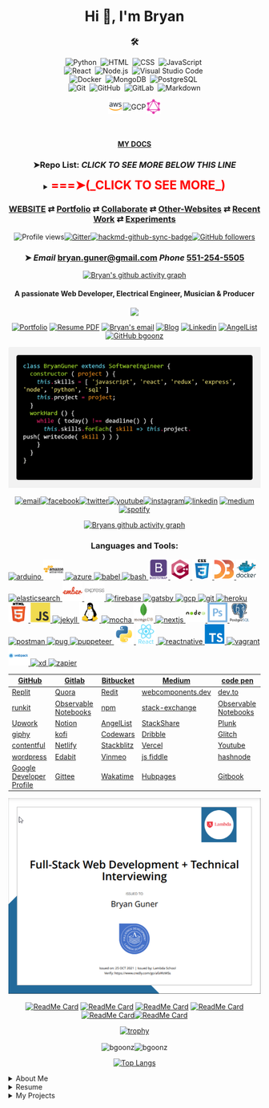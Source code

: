 <div align="center">

<h1>Hi 👋, I'm Bryan</h1>



### 🛠 

![Python](https://img.shields.io/badge/-Python-05122A?style=flat&logo=python)&nbsp;
![HTML](https://img.shields.io/badge/-HTML-05122A?style=flat&logo=HTML5)&nbsp;
![CSS](https://img.shields.io/badge/-CSS-05122A?style=flat&logo=CSS3&logoColor=1572B6)&nbsp;
![JavaScript](https://img.shields.io/badge/-JavaScript-05122A?style=flat&logo=javascript)&nbsp;\
![React](https://img.shields.io/badge/-React-05122A?style=flat&logo=react)&nbsp;
![Node.js](https://img.shields.io/badge/-Node.js-05122A?style=flat&logo=node.js)&nbsp;
![Visual Studio Code](https://img.shields.io/badge/-Visual%20Studio%20Code-05122A?style=flat&logo=visual-studio-code&logoColor=007ACC)&nbsp;\
![Docker](https://img.shields.io/badge/-Docker-05122A?style=flat&logo=Docker)&nbsp;
![MongoDB](https://img.shields.io/badge/-MongoDB-05122A?style=flat&logo=mongodb)&nbsp;
![PostgreSQL](https://img.shields.io/badge/-PostgreSQL-05122A?style=flat&logo=postgresql)&nbsp;\
![Git](https://img.shields.io/badge/-Git-05122A?style=flat&logo=git)&nbsp;
![GitHub](https://img.shields.io/badge/-GitHub-05122A?style=flat&logo=github)&nbsp;
![GitLab](https://img.shields.io/badge/-GitLab-05122A?style=flat&logo=gitlab)&nbsp;
![Markdown](https://img.shields.io/badge/-Markdown-05122A?style=flat&logo=markdown)

<center>

<img align="center" alt="AWS" width="30px" src="https://raw.githubusercontent.com/github/explore/fbceb94436312b6dacde68d122a5b9c7d11f9524/topics/aws/aws.png" /><img align="center" alt="GCP" width="30px" src="https://cdn.jsdelivr.net/npm/simple-icons@v3/icons/googlecloud.svg" /><img align="center" alt="GraphQL" width="30px" src="https://raw.githubusercontent.com/github/explore/5c058a388828bb5fde0bcafd4bc867b5bb3f26f3/topics/graphql/graphql.png" />

</center>

<!-- <img align="center"  src="https://github.com/bgoonz/bgoonz/blob/master/circle-small-sharp.png?raw=true?raw=true" ></img>-->



<br>

#### [MY DOCS](https://bryan-guner.gitbook.io/my-docs/)

<!-- if you want it to default to open then use <details open>  instead-->

### ➤Repo List: _**CLICK TO SEE MORE BELOW THIS LINE**_

<details>
<summary><span style="color:red;font-size:x-large; font-weight:bold;"> ===➤(_CLICK TO SEE MORE_)</span></summary>

| [![ReadMe Card](https://github-readme-stats.vercel.app/api/pin/?username=bgoonz&repo=a-whole-bunch-o-gatsby-templates)](https://github.com/bgoonz/a-whole-bunch-o-gatsby-templates) | [![ReadMe Card](https://github-readme-stats.vercel.app/api/pin/?username=bgoonz&repo=Comments)](https://github.com/bgoonz/Comments)                                                                                       | [![ReadMe Card](https://github-readme-stats.vercel.app/api/pin/?username=bgoonz&repo=EXPRESS-NOTES)](https://github.com/bgoonz/EXPRESS-NOTES)                                                          | [![ReadMe Card](https://github-readme-stats.vercel.app/api/pin/?username=bgoonz&repo=INTERVIEW-PREP-COMPLETE)](https://github.com/bgoonz/INTERVIEW-PREP-COMPLETE)                       |
|-------------------------------------------------------------------------------------------------------------------------------------------------------------------------------------|---------------------------------------------------------------------------------------------------------------------------------------------------------------------------------------------------------------------------|--------------------------------------------------------------------------------------------------------------------------------------------------------------------------------------------------------|-----------------------------------------------------------------------------------------------------------------------------------------------------------------------------------------|
| [![ReadMe Card](https://github-readme-stats.vercel.app/api/pin/?username=bgoonz&repo=alternate-blog-theme)](https://github.com/bgoonz/alternate-blog-theme)                         | [![ReadMe Card](https://github-readme-stats.vercel.app/api/pin/?username=bgoonz&repo=commercejs-nextjs-demo-store)](https://github.com/bgoonz/commercejs-nextjs-demo-store)                                               | [![ReadMe Card](https://github-readme-stats.vercel.app/api/pin/?username=bgoonz&repo=fast-fourier-transform-)](https://github.com/bgoonz/fast-fourier-transform-)                                      | [![ReadMe Card](https://github-readme-stats.vercel.app/api/pin/?username=bgoonz&repo=JAMSTACK-TEMPLATES)](https://github.com/bgoonz/JAMSTACK-TEMPLATES)                                 |
| [![ReadMe Card](https://github-readme-stats.vercel.app/api/pin/?username=bgoonz&repo=anki-cards)](https://github.com/bgoonz/anki-cards)                                             | [![ReadMe Card](https://github-readme-stats.vercel.app/api/pin/?username=bgoonz&repo=Common-npm-Readme-Compilation)](https://github.com/bgoonz/Common-npm-Readme-Compilation)                                             | [![ReadMe Card](https://github-readme-stats.vercel.app/api/pin/?username=bgoonz&repo=form-builder-vanilla-js)](https://github.com/bgoonz/form-builder-vanilla-js)                                      | [![ReadMe Card](https://github-readme-stats.vercel.app/api/pin/?username=bgoonz&repo=Javascript-Best-Practices_--Tools)](https://github.com/bgoonz/Javascript-Best-Practices_--Tools)   |
| [![ReadMe Card](https://github-readme-stats.vercel.app/api/pin/?username=bgoonz&repo=ask-me-anything)](https://github.com/bgoonz/ask-me-anything)                                   | [![ReadMe Card](https://github-readme-stats.vercel.app/api/pin/?username=bgoonz&repo=Connect-Four-Final-Version)](https://github.com/bgoonz/Connect-Four-Final-Version)                                                   | [![ReadMe Card](https://github-readme-stats.vercel.app/api/pin/?username=bgoonz&repo=Front-End-Frameworks-Practice)](https://github.com/bgoonz/Front-End-Frameworks-Practice)                          | [![ReadMe Card](https://github-readme-stats.vercel.app/api/pin/?username=bgoonz&repo=jsanimate)](https://github.com/bgoonz/jsanimate)                                                   |
| [![ReadMe Card](https://github-readme-stats.vercel.app/api/pin/?username=bgoonz&repo=atlassian-templates)](https://github.com/bgoonz/atlassian-templates)                           | [![ReadMe Card](https://github-readme-stats.vercel.app/api/pin/?username=bgoonz&repo=convert-folder-contents-2-website)](https://github.com/bgoonz/convert-folder-contents-2-website)                                     | [![ReadMe Card](https://github-readme-stats.vercel.app/api/pin/?username=bgoonz&repo=full-stack-react-redux)](https://github.com/bgoonz/full-stack-react-redux)                                        | [![ReadMe Card](https://github-readme-stats.vercel.app/api/pin/?username=bgoonz&repo=Jupyter-Notebooks)](https://github.com/bgoonz/Jupyter-Notebooks)                                   |
| [![ReadMe Card](https://github-readme-stats.vercel.app/api/pin/?username=bgoonz&repo=Authentication-Notes)](https://github.com/bgoonz/Authentication-Notes)                         | [![ReadMe Card](https://github-readme-stats.vercel.app/api/pin/?username=bgoonz&repo=Copy-2-Clipboard-jQuery)](https://github.com/bgoonz/Copy-2-Clipboard-jQuery)                                                         | [![ReadMe Card](https://github-readme-stats.vercel.app/api/pin/?username=bgoonz&repo=Full-Text-Search)](https://github.com/bgoonz/Full-Text-Search)                                                    | [![ReadMe Card](https://github-readme-stats.vercel.app/api/pin/?username=bgoonz&repo=Lambda)](https://github.com/bgoonz/Lambda)                                                         |
| [![ReadMe Card](https://github-readme-stats.vercel.app/api/pin/?username=bgoonz&repo=bash-commands-walkthrough)](https://github.com/bgoonz/bash-commands-walkthrough)               | [![ReadMe Card](https://github-readme-stats.vercel.app/api/pin/?username=bgoonz&repo=Data-Structures-Algos-Codebase)](https://github.com/bgoonz/Data-Structures-Algos-Codebase)                                           | [![ReadMe Card](https://github-readme-stats.vercel.app/api/pin/?username=bgoonz&repo=Games)](https://github.com/bgoonz/Games)                                                                          | [![ReadMe Card](https://github-readme-stats.vercel.app/api/pin/?username=bgoonz&repo=Lambda-Resource-Static-Assets)](https://github.com/bgoonz/Lambda-Resource-Static-Assets)           |
| [![ReadMe Card](https://github-readme-stats.vercel.app/api/pin/?username=bgoonz&repo=bash-config-backup)](https://github.com/bgoonz/bash-config-backup)                             | [![ReadMe Card](https://github-readme-stats.vercel.app/api/pin/?username=bgoonz&repo=DATA_STRUC_PYTHON_NOTES)](https://github.com/bgoonz/DATA_STRUC_PYTHON_NOTES)                                                         | [![ReadMe Card](https://github-readme-stats.vercel.app/api/pin/?username=bgoonz&repo=gatsby-netlify-cms-norwex)](https://github.com/bgoonz/gatsby-netlify-cms-norwex)                                  | [![ReadMe Card](https://github-readme-stats.vercel.app/api/pin/?username=bgoonz&repo=learning-nextjs)](https://github.com/bgoonz/learning-nextjs)                                       |
| [![ReadMe Card](https://github-readme-stats.vercel.app/api/pin/?username=bgoonz&repo=bash-shell-utility-functions)](https://github.com/bgoonz/bash-shell-utility-functions)         | [![ReadMe Card](https://github-readme-stats.vercel.app/api/pin/?username=bgoonz&repo=design-home-page-with-routes-bq5v7k)](https://github.com/bgoonz/design-home-page-with-routes-bq5v7k)                                 | [![ReadMe Card](https://github-readme-stats.vercel.app/api/pin/?username=bgoonz&repo=gatsby-react-portfolio)](https://github.com/bgoonz/gatsby-react-portfolio)                                        | [![ReadMe Card](https://github-readme-stats.vercel.app/api/pin/?username=bgoonz&repo=Learning-Redux)](https://github.com/bgoonz/Learning-Redux)                                         |
| [![ReadMe Card](https://github-readme-stats.vercel.app/api/pin/?username=bgoonz&repo=bass-station)](https://github.com/bgoonz/bass-station)                                         | [![ReadMe Card](https://github-readme-stats.vercel.app/api/pin/?username=bgoonz&repo=docs-collection)](https://github.com/bgoonz/docs-collection)                                                                         | [![ReadMe Card](https://github-readme-stats.vercel.app/api/pin/?username=bgoonz&repo=GIT-CDN-FILES)](https://github.com/bgoonz/GIT-CDN-FILES)                                                          | [![ReadMe Card](https://github-readme-stats.vercel.app/api/pin/?username=bgoonz&repo=Links-Shortcut-Site)](https://github.com/bgoonz/Links-Shortcut-Site)                               |
| [![ReadMe Card](https://github-readme-stats.vercel.app/api/pin/?username=bgoonz&repo=bgoonz)](https://github.com/bgoonz/bgoonz)                                                     | [![ReadMe Card](https://github-readme-stats.vercel.app/api/pin/?username=bgoonz&repo=Documentation-site-react)](https://github.com/bgoonz/Documentation-site-react)                                                       | [![ReadMe Card](https://github-readme-stats.vercel.app/api/pin/?username=bgoonz&repo=GIT-HTML-PREVIEW-TOOL)](https://github.com/bgoonz/GIT-HTML-PREVIEW-TOOL)                                          | [![ReadMe Card](https://github-readme-stats.vercel.app/api/pin/?username=bgoonz&repo=live-examples)](https://github.com/bgoonz/live-examples)                                           |
| [![ReadMe Card](https://github-readme-stats.vercel.app/api/pin/?username=bgoonz&repo=BGOONZBLOG2.0STABLE)](https://github.com/bgoonz/BGOONZBLOG2.0STABLE)                           | [![ReadMe Card](https://github-readme-stats.vercel.app/api/pin/?username=bgoonz&repo=DS-ALGO-OFFICIAL)](https://github.com/bgoonz/DS-ALGO-OFFICIAL)                                                                       | [![ReadMe Card](https://github-readme-stats.vercel.app/api/pin/?username=bgoonz&repo=gitbook)](https://github.com/bgoonz/gitbook)                                                                      | [![ReadMe Card](https://github-readme-stats.vercel.app/api/pin/?username=bgoonz&repo=live-form)](https://github.com/bgoonz/live-form)                                                   |
| [![ReadMe Card](https://github-readme-stats.vercel.app/api/pin/?username=bgoonz&repo=BGOONZ_BLOG_2.0)](https://github.com/bgoonz/BGOONZ_BLOG_2.0)                                   | [![ReadMe Card](https://github-readme-stats.vercel.app/api/pin/?username=bgoonz&repo=DS-AND-ALGO-Notes-P2)](https://github.com/bgoonz/DS-AND-ALGO-Notes-P2)                                                               | [![ReadMe Card](https://github-readme-stats.vercel.app/api/pin/?username=bgoonz&repo=github-readme-stats)](https://github.com/bgoonz/github-readme-stats)                                              | [![ReadMe Card](https://github-readme-stats.vercel.app/api/pin/?username=bgoonz&repo=loadash-es6-refactor)](https://github.com/bgoonz/loadash-es6-refactor)                             |
| [![ReadMe Card](https://github-readme-stats.vercel.app/api/pin/?username=bgoonz&repo=Binary-Search)](https://github.com/bgoonz/Binary-Search)                                       | [![ReadMe Card](https://github-readme-stats.vercel.app/api/pin/?username=bgoonz&repo=ecommerce-interactive)](https://github.com/bgoonz/ecommerce-interactive)                                                             | [![ReadMe Card](https://github-readme-stats.vercel.app/api/pin/?username=bgoonz&repo=github-reference-repo)](https://github.com/bgoonz/github-reference-repo)                                          | [![ReadMe Card](https://github-readme-stats.vercel.app/api/pin/?username=bgoonz&repo=markdown-css)](https://github.com/bgoonz/markdown-css)                                             |
| [![ReadMe Card](https://github-readme-stats.vercel.app/api/pin/?username=bgoonz&repo=blog-2.o-versions)](https://github.com/bgoonz/blog-2.o-versions)                               | [![ReadMe Card](https://github-readme-stats.vercel.app/api/pin/?username=bgoonz&repo=embedable-repl-and-integrated-code-space-playground)](https://github.com/bgoonz/embedable-repl-and-integrated-code-space-playground) | [![ReadMe Card](https://github-readme-stats.vercel.app/api/pin/?username=bgoonz&repo=GoalsTracker)](https://github.com/bgoonz/GoalsTracker)                                                            | [![ReadMe Card](https://github-readme-stats.vercel.app/api/pin/?username=bgoonz&repo=Markdown-Templates)](https://github.com/bgoonz/Markdown-Templates)                                 |
| [![ReadMe Card](https://github-readme-stats.vercel.app/api/pin/?username=bgoonz&repo=blog-templates)](https://github.com/bgoonz/blog-templates)                                     | [![ReadMe Card](https://github-readme-stats.vercel.app/api/pin/?username=bgoonz&repo=excel2html-table)](https://github.com/bgoonz/excel2html-table)                                                                       | [![ReadMe Card](https://github-readme-stats.vercel.app/api/pin/?username=bgoonz&repo=graphql-experimentation)](https://github.com/bgoonz/graphql-experimentation)                                      | [![ReadMe Card](https://github-readme-stats.vercel.app/api/pin/?username=bgoonz&repo=meditation-app)](https://github.com/bgoonz/meditation-app)                                         |
| [![ReadMe Card](https://github-readme-stats.vercel.app/api/pin/?username=bgoonz&repo=blog-w-comments)](https://github.com/bgoonz/blog-w-comments)                                   | [![ReadMe Card](https://github-readme-stats.vercel.app/api/pin/?username=bgoonz&repo=Exploring-Promises)](https://github.com/bgoonz/Exploring-Promises)                                                                   | [![ReadMe Card](https://github-readme-stats.vercel.app/api/pin/?username=bgoonz&repo=https___mihirbeg.com_)](https://github.com/bgoonz/https___mihirbeg.com_)                                          | [![ReadMe Card](https://github-readme-stats.vercel.app/api/pin/?username=bgoonz&repo=MihirBegMusicLab)](https://github.com/bgoonz/MihirBegMusicLab)                                     |
| [![ReadMe Card](https://github-readme-stats.vercel.app/api/pin/?username=bgoonz&repo=Blog2.0-August-Super-Stable)](https://github.com/bgoonz/Blog2.0-August-Super-Stable)           | [![ReadMe Card](https://github-readme-stats.vercel.app/api/pin/?username=bgoonz&repo=express-API-template)](https://github.com/bgoonz/express-API-template)                                                               | [![ReadMe Card](https://github-readme-stats.vercel.app/api/pin/?username=bgoonz&repo=iframe-showcase)](https://github.com/bgoonz/iframe-showcase)                                                      | [![ReadMe Card](https://github-readme-stats.vercel.app/api/pin/?username=bgoonz&repo=MihirBegMusicV3)](https://github.com/bgoonz/MihirBegMusicV3)                                       |
| [![ReadMe Card](https://github-readme-stats.vercel.app/api/pin/?username=bgoonz&repo=bootstrap-sidebar-template)](https://github.com/bgoonz/bootstrap-sidebar-template)             | [![ReadMe Card](https://github-readme-stats.vercel.app/api/pin/?username=bgoonz&repo=Express-basic-server-template)](https://github.com/bgoonz/Express-basic-server-template)                                             | [![ReadMe Card](https://github-readme-stats.vercel.app/api/pin/?username=bgoonz&repo=Image-Archive-Traning-Data)](https://github.com/bgoonz/Image-Archive-Traning-Data)                                | [![ReadMe Card](https://github-readme-stats.vercel.app/api/pin/?username=bgoonz&repo=Mihir_Beg_Final)](https://github.com/bgoonz/Mihir_Beg_Final)                                       |
| [![ReadMe Card](https://github-readme-stats.vercel.app/api/pin/?username=bgoonz&repo=callbacks)](https://github.com/bgoonz/callbacks)                                               | [![ReadMe Card](https://github-readme-stats.vercel.app/api/pin/?username=bgoonz&repo=express-knex-postgres-boilerplate)](https://github.com/bgoonz/express-knex-postgres-boilerplate)                                     | [![ReadMe Card](https://github-readme-stats.vercel.app/api/pin/?username=bgoonz&repo=Independent-Blog-Entries)](https://github.com/bgoonz/Independent-Blog-Entries)                                    | [![ReadMe Card](https://github-readme-stats.vercel.app/api/pin/?username=bgoonz&repo=Project-Showcase)](https://github.com/bgoonz/Project-Showcase)                                     |
| [![ReadMe Card](https://github-readme-stats.vercel.app/api/pin/?username=bgoonz&repo=Shell-Script-Practice)](https://hub.com/bgoonz/Shell-Script-Practice)                          | [![ReadMe Card](https://github-readme-stats.vercel.app/api/pin/?username=bgoonz&repo=promises-with-async-and-await)](https://github.com/bgoonz/promises-with-async-and-await)                                             | [![ReadMe Card](https://github-readme-stats.vercel.app/api/pin/?username=bgoonz&repo=react-redux-notes-v5)](https://hub.com/bgoonz/react-redux-notes-v5)                                               | [![ReadMe Card](https://github-readme-stats.vercel.app/api/pin/?username=bgoonz&repo=mini-project-showcase)](https://github.com/bgoonz/mini-project-showcase)                           |
| [![ReadMe Card](https://github-readme-stats.vercel.app/api/pin/?username=bgoonz&repo=site-analysis)](https://hub.com/bgoonz/site-analysis)                                          | [![ReadMe Card](https://github-readme-stats.vercel.app/api/pin/?username=bgoonz&repo=psql-practice)](https://github.com/bgoonz/psql-practice)                                                                             | [![ReadMe Card](https://github-readme-stats.vercel.app/api/pin/?username=bgoonz&repo=react-redux-registration-login-example)](https://hub.com/bgoonz/react-redux-registration-login-example)           | [![ReadMe Card](https://github-readme-stats.vercel.app/api/pin/?username=bgoonz&repo=Music-Theory-n-Web-Synth-Keyboard)](https://github.com/bgoonz/Music-Theory-n-Web-Synth-Keyboard)   |
| [![ReadMe Card](https://github-readme-stats.vercel.app/api/pin/?username=bgoonz&repo=sorting-algorithms)](https://hub.com/bgoonz/sorting-algorithms)                                | [![ReadMe Card](https://github-readme-stats.vercel.app/api/pin/?username=bgoonz&repo=python-playground-embed)](https://github.com/bgoonz/python-playground-embed)                                                         | [![ReadMe Card](https://github-readme-stats.vercel.app/api/pin/?username=bgoonz&repo=React_Notes_V3)](https://hub.com/bgoonz/React_Notes_V3)                                                           | [![ReadMe Card](https://github-readme-stats.vercel.app/api/pin/?username=bgoonz&repo=my-gists)](https://github.com/bgoonz/my-gists)                                                     |
| [![ReadMe Card](https://github-readme-stats.vercel.app/api/pin/?username=bgoonz&repo=sorting-algos)](https://hub.com/bgoonz/sorting-algos)                                          | [![ReadMe Card](https://github-readme-stats.vercel.app/api/pin/?username=bgoonz&repo=python-practice-notes)](https://github.com/bgoonz/python-practice-notes)                                                             | [![ReadMe Card](https://github-readme-stats.vercel.app/api/pin/?username=bgoonz&repo=Recursion-Practice-Website)](https://hub.com/bgoonz/Recursion-Practice-Website)                                   | [![ReadMe Card](https://github-readme-stats.vercel.app/api/pin/?username=bgoonz&repo=My-Medium-Blog)](https://github.com/bgoonz/My-Medium-Blog)                                         |
| [![ReadMe Card](https://github-readme-stats.vercel.app/api/pin/?username=bgoonz&repo=sqlite3-nodejs-demo)](https://hub.com/bgoonz/sqlite3-nodejs-demo)                              | [![ReadMe Card](https://github-readme-stats.vercel.app/api/pin/?username=bgoonz&repo=python-scripts)](https://github.com/bgoonz/python-scripts)                                                                           | [![ReadMe Card](https://github-readme-stats.vercel.app/api/pin/?username=bgoonz&repo=Regex-and-Express-JS)](https://hub.com/bgoonz/Regex-and-Express-JS)                                               | [![ReadMe Card](https://github-readme-stats.vercel.app/api/pin/?username=bgoonz&repo=nextjs-netlify-blog-template)](https://github.com/bgoonz/nextjs-netlify-blog-template)             |
| [![ReadMe Card](https://github-readme-stats.vercel.app/api/pin/?username=bgoonz&repo=stalk-photos-web-assets)](https://hub.com/bgoonz/stalk-photos-web-assets)                      | [![ReadMe Card](https://github-readme-stats.vercel.app/api/pin/?username=bgoonz&repo=PYTHON_PRAC)](https://github.com/bgoonz/PYTHON_PRAC)                                                                                 | [![ReadMe Card](https://github-readme-stats.vercel.app/api/pin/?username=bgoonz&repo=repo-utils)](https://hub.com/bgoonz/repo-utils)                                                                   | [![ReadMe Card](https://github-readme-stats.vercel.app/api/pin/?username=bgoonz&repo=norwex-coff-ecom)](https://github.com/bgoonz/norwex-coff-ecom)                                     |
| [![ReadMe Card](https://github-readme-stats.vercel.app/api/pin/?username=bgoonz&repo=Standalone-Metranome)](https://hub.com/bgoonz/Standalone-Metranome)                            | [![ReadMe Card](https://github-readme-stats.vercel.app/api/pin/?username=bgoonz&repo=random-list-of-embedable-content)](https://github.com/bgoonz/random-list-of-embedable-content)                                       | [![ReadMe Card](https://github-readme-stats.vercel.app/api/pin/?username=bgoonz&repo=resume-cv-portfolio-samples)](https://hub.com/bgoonz/resume-cv-portfolio-samples)                                 | [![ReadMe Card](https://github-readme-stats.vercel.app/api/pin/?username=bgoonz&repo=old-c-and-cpp-repos-from-undergrad)](https://github.com/bgoonz/old-c-and-cpp-repos-from-undergrad) |
| [![ReadMe Card](https://github-readme-stats.vercel.app/api/pin/?username=bgoonz&repo=Star-wars-API-Promise-take2)](https://hub.com/bgoonz/Star-wars-API-Promise-take2)              | [![ReadMe Card](https://github-readme-stats.vercel.app/api/pin/?username=bgoonz&repo=random-static-html-page-deploy)](https://hub.com/bgoonz/random-static-html-page-deploy)                                              | [![ReadMe Card](https://github-readme-stats.vercel.app/api/pin/?username=bgoonz&repo=Revamped-Automatic-Guitar-Effect-Triggering)](https://hub.com/bgoonz/Revamped-Automatic-Guitar-Effect-Triggering) | [![ReadMe Card](https://github-readme-stats.vercel.app/api/pin/?username=bgoonz&repo=old-code-from-undergrad)](https://github.com/bgoonz/old-code-from-undergrad)                       |
| [![ReadMe Card](https://github-readme-stats.vercel.app/api/pin/?username=bgoonz&repo=Static-Study-Site)](https://hub.com/bgoonz/Static-Study-Site)                                  | [![ReadMe Card](https://github-readme-stats.vercel.app/api/pin/?username=bgoonz&repo=React-movie-app)](https://hub.com/bgoonz/React-movie-app)                                                                            | [![ReadMe Card](https://github-readme-stats.vercel.app/api/pin/?username=bgoonz&repo=supertemp)](https://hub.com/bgoonz/supertemp)                                                                     | [![ReadMe Card](https://github-readme-stats.vercel.app/api/pin/?username=bgoonz&repo=picture-man-bob-v2)](https://github.com/bgoonz/picture-man-bob-v2)                                 |
| [![ReadMe Card](https://github-readme-stats.vercel.app/api/pin/?username=bgoonz&repo=styling-templates)](https://hub.com/bgoonz/styling-templates)                                  | [![ReadMe Card](https://github-readme-stats.vercel.app/api/pin/?username=bgoonz&repo=react-redux-medium-clone)](https://hub.com/bgoonz/react-redux-medium-clone)                                                          | [![ReadMe Card](https://github-readme-stats.vercel.app/api/pin/?username=bgoonz&repo=Ternary-converter)](https://hub.com/bgoonz/Ternary-converter)                                                     | [![ReadMe Card](https://github-readme-stats.vercel.app/api/pin/?username=bgoonz&repo=scope-closure-context)](https://hub.com/bgoonz/scope-closure-context)                              |
| [![ReadMe Card](https://github-readme-stats.vercel.app/api/pin/?username=bgoonz&repo=TetrisJS)](https://hub.com/bgoonz/TetrisJS)                                                    | [![ReadMe Card](https://github-readme-stats.vercel.app/api/pin/?username=bgoonz&repo=The-Algorithms)](https://hub.com/bgoonz/The-Algorithms)                                                                              | [![ReadMe Card](https://github-readme-stats.vercel.app/api/pin/?username=bgoonz&repo=Triggered-Guitar-Effects-Platform)](https://hub.com/bgoonz/Triggered-Guitar-Effects-Platform)                     | [![ReadMe Card](https://github-readme-stats.vercel.app/api/pin/?username=bgoonz&repo=UsefulResourceRepo2.0)](https://hub.com/bgoonz/UsefulResourceRepo2.0)                              |
| [![ReadMe Card](https://github-readme-stats.vercel.app/api/pin/?username=bgoonz&repo=TexTools)](https://hub.com/bgoonz/TexTools)                                                    | [![ReadMe Card](https://github-readme-stats.vercel.app/api/pin/?username=bgoonz&repo=TRASH)](https://hub.com/bgoonz/TRASH)                                                                                                | [![ReadMe Card](https://github-readme-stats.vercel.app/api/pin/?username=bgoonz&repo=Useful-Snippets-js)](https://hub.com/bgoonz/Useful-Snippets-js)                                                   | [![ReadMe Card](https://github-readme-stats.vercel.app/api/pin/?username=bgoonz&repo=vscode-customized-config)](https://hub.com/bgoonz/vscode-customized-config)                        |
| [![ReadMe Card](https://github-readme-stats.vercel.app/api/pin/?username=bgoonz&repo=vscode-Extension-readmes)](https://hub.com/bgoonz/vscode-Extension-readmes)                    | [![ReadMe Card](https://github-readme-stats.vercel.app/api/pin/?username=bgoonz&repo=web-dev-interview-prep-quiz-website)](https://hub.com/bgoonz/web-dev-interview-prep-quiz-website)                                    | [![ReadMe Card](https://github-readme-stats.vercel.app/api/pin/?username=bgoonz&repo=web-dev-setup-checker)](https://hub.com/bgoonz/web-dev-setup-checker)                                             | [![ReadMe Card](https://github-readme-stats.vercel.app/api/pin/?username=bgoonz&repo=web-dev-utils-package)](https://hub.com/bgoonz/web-dev-utils-package)                              |
| [![ReadMe Card](https://github-readme-stats.vercel.app/api/pin/?username=bgoonz&repo=web-crawler-node)](https://hub.com/bgoonz/web-crawler-node)                                    | [![ReadMe Card](https://github-readme-stats.vercel.app/api/pin/?username=bgoonz&repo=web-dev-notes-resource-site)](https://hub.com/bgoonz/web-dev-notes-resource-site)                                                    | [![ReadMe Card](https://github-readme-stats.vercel.app/api/pin/?username=bgoonz&repo=WEB-DEV-TOOLS-HUB)](https://hub.com/bgoonz/WEB-DEV-TOOLS-HUB)                                                     | [![ReadMe Card](https://github-readme-stats.vercel.app/api/pin/?username=bgoonz&repo=WebAudioDaw)](https://hub.com/bgoonz/WebAudioDaw)                                                  |

</details>  
  
  
  
  
</details>  
  
  
  
  
### [WEBSITE](https://bgoonz-blog.netlify.app/) ⇄ [Portfolio](https://bg-portfolio.netlify.app/) ⇄ [Collaborate](https://webdevhub.jetbrains.space/oauth/auth/invite/419dd305ba717a392a02aa5b4e41e09c) ⇄ [Other-Websites](https://bgoonz-blog.netlify.app/docs/medium/my-websites/) ⇄ [Recent Work](https://bgoonz.github.io/github-stats-website/)  ⇄ [Experiments](https://webdevhub.ghost.io/)

![Profile views](https://views.whatilearened.today/views/github/bgoonz/views.svg)[![Gitter](https://badges.gitter.im/bgoonz/community.svg)](https://gitter.im/bgoonz/community?utm_source=badge&utm_medium=badge&utm_campaign=pr-badge)[![hackmd-github-sync-badge](https://hackmd.io/5DeYj2oXTvGJ1-Xvp1Jo2Q/badge)](https://hackmd.io/5DeYj2oXTvGJ1-Xvp1Jo2Q)[![GitHub followers](https://img.shields.io/github/followers/bgoonz.svg?style=social&label=Follow&maxAge=2592000)](https://github.com/bgoonz?tab=followers)

### ➤ _Email_ [bryan.guner@gmail.com](#) _Phone_ [551-254-5505](551-254-5505)


[![Bryan's github activity graph](https://activity-graph.herokuapp.com/graph?username=bgoonz&bg_color=000000&color=700069&line=ff0000&point=0cad00&area=true&hide_border=true)](https://github.com/bgoonz/github-readme-activity-graph)


<h4 align="center">A passionate Web Developer, Electrical Engineer, Musician & Producer</h4>

<img align="center" src="https://readme-jokes.vercel.app/api" stye="width:570; height:420;">

[![Portfolio](https://img.shields.io/badge/-❤_Portfolio-f58?style=flat-square&logo=a&logoColor=white&link=https://bg-portfolio.netlify.app/)](https://bg-portfolio.netlify.app/)
<a href="https://github.com/bgoonz/resume-cv-portfolio-samples/blob/master/2021-resume/bryan-guner-resume-2021.pdf" download>![Resume PDF](https://img.shields.io/badge/-Resume-f00?style=flat-square&logo=adobe-acrobat-reader&logoColor=white)</a>
[![Bryan's email](https://img.shields.io/badge/bryan.guner@gmail.com-f4b400?style=flat-square&logo=gmail&logoColor=black&link=mailto:bryan.guner@gmail.com)](mailto:bryan.guner@gmail.com)
[![Blog](https://img.shields.io/badge/-Blog-21759b?style=flat-square&logo=WordPress&logoColor=white&link=https://web-dev-hub.com/)](https://web-dev-hub.com/)
[![Linkedin](https://img.shields.io/badge/-LinkedIn-0077b5?style=flat-square&logo=Linkedin&logoColor=white&link=https://www.linkedin.com/in/bryan-guner-046199128/)](https://www.linkedin.com/in/bryan-guner-046199128/)
[![AngelList](https://img.shields.io/badge/-AngelList-black?style=flat-square&logo=AngelList&logoColor=white&link=https://angel.co/u/bryan-guner)](https://angel.co/u/bryan-guner)
[![GitHub bgoonz](https://img.shields.io/github/followers/bgoonz?label=follow&style=social)](https://github.com/bgoonz)

![code](https://github.com/bgoonz/bgoonz/blob/master/code.png?raw=true)

<p align="center">
  <a href="mailto:bryan.guner@gmail.com"><img src="https://img.icons8.com/color/96/000000/gmail.png" alt="email"/></a><a href="https://www.facebook.com/bryan.guner/"><img src="https://img.icons8.com/color/96/000000/facebook.png" alt="facebook"/></a><a href="https://twitter.com/bgooonz"><img src="https://img.icons8.com/color/96/000000/twitter-squared.png" alt="twitter"/></a><a href="https://www.youtube.com/channel/UC9-rYyUMsnEBK8G8fCyrXXA/videos"><img src="https://img.icons8.com/color/96/000000/youtube.png" alt="youtube"/></a><a href="https://www.instagram.com/bgoonz/?hl=en"><img src="https://img.icons8.com/color/96/000000/instagram-new.png" alt="instagram"/></a><a href="https://www.linkedin.com/in/bryan-guner-046199128/"><img src="https://img.icons8.com/color/96/000000/linkedin.png" alt="linkedin"/></a>
  <a href="https://bryanguner.medium.com/"><img src="https://img.icons8.com/color/96/000000/medium-logo.png" alt="medium"/></a><a href="https://open.spotify.com/user/bgoonz?si=ShH9wYbIQWab5Jz_30BKFw"><img src="https://img.icons8.com/color/96/000000/spotify--v1.png" alt="spotify"/></a>
  </p>
   
[![Bryans github activity graph](https://activity-graph.herokuapp.com/graph?username=bgoonz&custom_title=This%20is%20Bryans%20Activity&hide_border=true&theme=chartreuse-dark)](https://github.com/bgoonz/github-readme-activity-graph)

<div align="center">

<h3 align="center">Languages and Tools:</h3>
<p align="left"> <a href="https://www.arduino.cc/" target="_blank"> <img src="https://cdn.worldvectorlogo.com/logos/arduino-1.svg" alt="arduino" width="40" height="40"/> </a> <a href="https://aws.amazon.com" target="_blank"> <img src="https://raw.githubusercontent.com/devicons/devicon/master/icons/amazonwebservices/amazonwebservices-original-wordmark.svg" alt="aws" width="40" height="40"/> </a> <a href="https://azure.microsoft.com/en-in/" target="_blank"> <img src="https://www.vectorlogo.zone/logos/microsoft_azure/microsoft_azure-icon.svg" alt="azure" width="40" height="40"/> </a> <a href="https://babeljs.io/" target="_blank"> <img src="https://www.vectorlogo.zone/logos/babeljs/babeljs-icon.svg" alt="babel" width="40" height="40"/> </a> <a href="https://www.gnu.org/software/bash/" target="_blank"> <img src="https://www.vectorlogo.zone/logos/gnu_bash/gnu_bash-icon.svg" alt="bash" width="40" height="40"/> </a> <a href="https://getbootstrap.com" target="_blank"> <img src="https://raw.githubusercontent.com/devicons/devicon/master/icons/bootstrap/bootstrap-plain-wordmark.svg" alt="bootstrap" width="40" height="40"/> </a> <a href="https://www.w3schools.com/cpp/" target="_blank"> <img src="https://raw.githubusercontent.com/devicons/devicon/master/icons/cplusplus/cplusplus-original.svg" alt="cplusplus" width="40" height="40"/> </a> <a href="https://www.w3schools.com/css/" target="_blank"> <img src="https://raw.githubusercontent.com/devicons/devicon/master/icons/css3/css3-original-wordmark.svg" alt="css3" width="40" height="40"/> </a> <a href="https://d3js.org/" target="_blank"> <img src="https://raw.githubusercontent.com/devicons/devicon/master/icons/d3js/d3js-original.svg" alt="d3js" width="40" height="40"/> </a> <a href="https://www.docker.com/" target="_blank"> <img src="https://raw.githubusercontent.com/devicons/devicon/master/icons/docker/docker-original-wordmark.svg" alt="docker" width="40" height="40"/> </a> <a href="https://www.elastic.co" target="_blank"> <img src="https://www.vectorlogo.zone/logos/elastic/elastic-icon.svg" alt="elasticsearch" width="40" height="40"/> </a> <a href="https://emberjs.com/" target="_blank"> <img src="https://raw.githubusercontent.com/devicons/devicon/master/icons/ember/ember-original-wordmark.svg" alt="ember" width="40" height="40"/> </a> <a href="https://expressjs.com" target="_blank"> <img src="https://raw.githubusercontent.com/devicons/devicon/master/icons/express/express-original-wordmark.svg" alt="express" width="40" height="40"/> </a> <a href="https://firebase.google.com/" target="_blank"> <img src="https://www.vectorlogo.zone/logos/firebase/firebase-icon.svg" alt="firebase" width="40" height="40"/> </a> <a href="https://www.gatsbyjs.com/" target="_blank"> <img src="https://www.vectorlogo.zone/logos/gatsbyjs/gatsbyjs-icon.svg" alt="gatsby" width="40" height="40"/> </a> <a href="https://cloud.google.com" target="_blank"> <img src="https://www.vectorlogo.zone/logos/google_cloud/google_cloud-icon.svg" alt="gcp" width="40" height="40"/> </a> <a href="https://git-scm.com/" target="_blank"> <img src="https://www.vectorlogo.zone/logos/git-scm/git-scm-icon.svg" alt="git" width="40" height="40"/> </a> <a href="https://heroku.com" target="_blank"> <img src="https://www.vectorlogo.zone/logos/heroku/heroku-icon.svg" alt="heroku" width="40" height="40"/> </a> <a href="https://www.w3.org/html/" target="_blank"> <img src="https://raw.githubusercontent.com/devicons/devicon/master/icons/html5/html5-original-wordmark.svg" alt="html5" width="40" height="40"/> </a> <a href="https://developer.mozilla.org/en-US/docs/Web/JavaScript" target="_blank"> <img src="https://raw.githubusercontent.com/devicons/devicon/master/icons/javascript/javascript-original.svg" alt="javascript" width="40" height="40"/> </a> <a href="https://jekyllrb.com/" target="_blank"> <img src="https://www.vectorlogo.zone/logos/jekyllrb/jekyllrb-icon.svg" alt="jekyll" width="40" height="40"/> </a> <a href="https://www.linux.org/" target="_blank"> <img src="https://raw.githubusercontent.com/devicons/devicon/master/icons/linux/linux-original.svg" alt="linux" width="40" height="40"/> </a> <a href="https://mochajs.org" target="_blank"> <img src="https://www.vectorlogo.zone/logos/mochajs/mochajs-icon.svg" alt="mocha" width="40" height="40"/> </a> <a href="https://www.mongodb.com/" target="_blank"> <img src="https://raw.githubusercontent.com/devicons/devicon/master/icons/mongodb/mongodb-original-wordmark.svg" alt="mongodb" width="40" height="40"/> </a> <a href="https://nextjs.org/" target="_blank"> <img src="https://cdn.worldvectorlogo.com/logos/nextjs-3.svg" alt="nextjs" width="40" height="40"/> </a> <a href="https://nodejs.org" target="_blank"> <img src="https://raw.githubusercontent.com/devicons/devicon/master/icons/nodejs/nodejs-original-wordmark.svg" alt="nodejs" width="40" height="40"/> </a> <a href="https://www.photoshop.com/en" target="_blank"> <img src="https://raw.githubusercontent.com/devicons/devicon/master/icons/photoshop/photoshop-line.svg" alt="photoshop" width="40" height="40"/> </a> <a href="https://www.postgresql.org" target="_blank"> <img src="https://raw.githubusercontent.com/devicons/devicon/master/icons/postgresql/postgresql-original-wordmark.svg" alt="postgresql" width="40" height="40"/> </a> <a href="https://postman.com" target="_blank"> <img src="https://www.vectorlogo.zone/logos/getpostman/getpostman-icon.svg" alt="postman" width="40" height="40"/> </a> <a href="https://pugjs.org" target="_blank"> <img src="https://cdn.worldvectorlogo.com/logos/pug.svg" alt="pug" width="40" height="40"/> </a> <a href="https://github.com/puppeteer/puppeteer" target="_blank"> <img src="https://www.vectorlogo.zone/logos/pptrdev/pptrdev-official.svg" alt="puppeteer" width="40" height="40"/> </a> <a href="https://www.python.org" target="_blank"> <img src="https://raw.githubusercontent.com/devicons/devicon/master/icons/python/python-original.svg" alt="python" width="40" height="40"/> </a> <a href="https://reactjs.org/" target="_blank"> <img src="https://raw.githubusercontent.com/devicons/devicon/master/icons/react/react-original-wordmark.svg" alt="react" width="40" height="40"/> </a> <a href="https://reactnative.dev/" target="_blank"> <img src="https://reactnative.dev/img/header_logo.svg" alt="reactnative" width="40" height="40"/> </a> <a href="https://www.typescriptlang.org/" target="_blank"> <img src="https://raw.githubusercontent.com/devicons/devicon/master/icons/typescript/typescript-original.svg" alt="typescript" width="40" height="40"/> </a> <a href="https://www.vagrantup.com/" target="_blank"> <img src="https://www.vectorlogo.zone/logos/vagrantup/vagrantup-icon.svg" alt="vagrant" width="40" height="40"/> </a> <a href="https://webpack.js.org" target="_blank"> <img src="https://raw.githubusercontent.com/devicons/devicon/d00d0969292a6569d45b06d3f350f463a0107b0d/icons/webpack/webpack-original-wordmark.svg" alt="webpack" width="40" height="40"/> </a> <a href="https://www.adobe.com/products/xd.html" target="_blank"> <img src="https://cdn.worldvectorlogo.com/logos/adobe-xd.svg" alt="xd" width="40" height="40"/> </a> <a href="https://zapier.com" target="_blank"> <img src="https://www.vectorlogo.zone/logos/zapier/zapier-icon.svg" alt="zapier" width="40" height="40"/> </a> </p>  
  
  </div>

<div align="center">
  
  
  | [GitHub](https://github.com/bgoonz)   	| [Gitlab](https://gitlab.com/bryan.guner.dev)  	| [Bitbucket](https://bitbucket.org/bgoonz/)  	| [Medium](https://bryanguner.medium.com/)  	| [code pen](https://codepen.io/bgoonz)   	|
|---	|---	|---	|---	|---	|
| [Replit](https://repl.it/@bgoonz/)  	|  [Quora](https://www.quora.com/q/webdevresourcehub?invite_code=qwZOqbpAhgQ6hjjGl8NN) 	| [Redit](https://www.reddit.com/user/bgoonz1)   	| [webcomponents.dev](https://webcomponents.dev/user/bgoonz)  	|  [dev.to](https://dev.to/bgoonz) 	|
| [runkit](https://runkit.com/bgoonz)    	| [Observable Notebooks](https://observablehq.com/@bgoonz?tab=profile)  	| [npm](https://www.npmjs.com/~bgoonz11)  	| [stack-exchange](https://meta.stackexchange.com/users/936785/bryan-guner)  	| [Observable Notebooks](https://observablehq.com/@bgoonz?tab=profile)  	|
| [Upwork](https://www.upwork.com/freelancers/~01bb1a3627e1e9c630?viewMode=1&s=1110580755057594368)  	| [Notion](https://www.notion.so/Overview-Of-Css-5d88b0bc9a73422a9be1481d599a56ba)  	|  [AngelList](https://angel.co/u/bryan-guner)  	| [StackShare](https://stackshare.io/bryanguner)  	| [Plunk](http://plnkr.co/account/plunks)   	| [Tealfeed](https://tealfeed.com/bryan_759844)
| [giphy](https://giphy.com/channel/bryanguner)  	| [kofi](https://ko-fi.com/bgoonz)    	| [Codewars](https://www.codewars.com/users/bgoonz)   	| [Dribble](https://dribbble.com/bgoonz4242?onboarding=true)   	| [Glitch](https://glitch.com/@bgoonz)   	| [YHYPE](https://yhype.me/github/accounts/bgoonz) 
| [contentful](https://app.contentful.com/spaces/lelpu0ihaz11/assets?id=MocOPmmNliLn6PPv)    	| [Netlify](https://app.netlify.com/user/settings#profile)  	| [Stackblitz](https://stackblitz.com/@bgoonz)  	| [Vercel](https://vercel.com/bgoonz)  	| [Youtube](https://www.youtube.com/channel/UC9-rYyUMsnEBK8G8fCyrXXA/featured)  	| [Free Code Camp](https://www.freecodecamp.org/bgoonz)
| [wordpress](https://web-dev-hub.com/)   	| [Edabit](https://edabit.com/user/dsRcx6yCwAgYwZbRB)  	| [Vinmeo](https://vimeo.com/user128661018)  	|  [js fiddle](https://jsfiddle.net/user/bgoonz/) 	| [hashnode](https://hashnode.com/@bgoonz/joinme)  	|
| [Google Developer Profile](https://developers.google.com/profile/u/100803355943326309646?utm_source=developers.google.com)   	| [Gittee](https://gitee.com/bgoonz)  	|  [Wakatime](https://wakatime.com/@bgoonz42)  	|  [Hubpages](https://hubpages.com/@bryanguner) 	| [Gitbook](https://bryan-guner.gitbook.io/web-dev-hub-docs/)  	|

![Graduation](https://github.com/bgoonz/bgoonz/blob/master/chrome_zX9bqxsy9y.png?raw=true)

[![ReadMe Card](https://github-readme-stats.vercel.app/api/pin/?username=my-lambda-projects&repo=LAMBDA_LABS_FAMILY_PROMISE)](https://github.com/my-lambda-projects/LAMBDA_LABS_FAMILY_PROMISE)
[![ReadMe Card](https://github-readme-stats.vercel.app/api/pin/?username=bgoonz&repo=Leetcode-JS-PY-MD)](https://github.com/bgoonz/Leetcode-JS-PY-MD)
[![ReadMe Card](https://github-readme-stats.vercel.app/api/pin/?username=bgoonz&repo=Lambda)](https://github.com/bgoonz/Lambda)
[![ReadMe Card](https://github-readme-stats.vercel.app/api/pin/?username=bgoonz&repo=DS-ALGO-OFFICIAL)](https://github.com/bgoonz/DS-ALGO-OFFICIAL)
[![ReadMe Card](https://github-readme-stats.vercel.app/api/pin/?username=bgoonz&repo=BGOONZ_BLOG_2.0)](https://github.com/bgoonz/BGOONZ_BLOG_2.0)[![ReadMe Card](https://github-readme-stats.vercel.app/api/pin/?username=bgoonz&repo=DATA_STRUC_PYTHON_NOTES)](https://github.com/bgoonz/DATA_STRUC_PYTHON_NOTES)

[![trophy](https://github-profile-trophy.vercel.app/?username=bgoonz&row=1)](https://github.com/bgoonz/github-profile-trophy)

<p><img align="center" src="https://github-readme-streak-stats.herokuapp.com/?user=bgoonz&" alt="bgoonz" /><img align="center" src="https://github-readme-stats.vercel.app/api?username=bgoonz&show_icons=true&locale=en" alt="bgoonz" /></p>

[![Top Langs](https://github-readme-stats.vercel.app/api/top-langs/?username=bgoonz&layout=compact&hide=html,mathematica&langs_count=16)](https://github.com/bgoonz/github-readme-stats)

</div>
<!--<img src="./skills.png" width="100%" height="100%">-->
</div>

<details>

<summary>About Me</summary>
  
  
  
![statistics](https://github.com/bgoonz/bgoonz/blob/master/summary_50.png?raw=true)

- 🔭 Contract Web Development **Relational Concepts**

- 🌱 I'm currently learning **React/Redux, Python, Java, Express, jQuery**

- 👯 I'm looking to collaborate on [Any web audio or open source educational tools.](https://goofy-euclid-1cd736.netlify.app/core-site/index.html)

- 🤝 I'm looking for help with [Learning React](https://github.com/bgoonz/React-Practice)

- 👨‍💻 All of my projects are available at [https://bgoonz.github.io/](https://bgoonz.github.io/)

- 📝 I regularly write articles on [medium](https://bryanguner.medium.com/) && [Web-Dev-Resource-Hub](https://web-dev-resource-hub.netlify.app/)

- 💬 Ask me about **Anything:**

- 📫 How to reach me **bryan.guner@gmail.com**

- ⚡ Fun fact **I played Bamboozle Music Festival at the Meadowlands Stadium Complex when I was 14.**

### i really like music :headphones:

#### What's the most useful business-related book you've ever read?

> A Random Walk Down Wall Street

#### What's your favorite non-business book?

> Hitchhiker's Guide To The Galaxy

#### If money were not an issue, what would you be doing right now?

> Designing recording software/hardware and using it

#### What words of advice would you give your younger self?

> Try harder and listen to your parents more (the latter bit of advice would be almost certain to fall on deaf ears lol)

#### What's the most creative thing you've ever done?

> I built a platform that listens to a guitarist's performance and automatically triggers guitar effects at the appropriate time in the song.

#### Which founders or startups do you most admire?

> Is it to basic to say Tesla... I know they're prevalent now but I've been an avid fan since as early as 2012.

#### What's your super power?

> Having really good ideas and forgetting them moments later.

#### What's the best way for people to get in touch with you?

> A text

#### What aspects of your work are you most passionate about?

Creating things that change my every day life.

#### What was the most impactful class you took in school?

> Modern Physics... almost changed my major after that class... but at the end of the day engineering was a much more fiscally secure avenue.

#### What's something you wish you had done years earlier?

> Learned to code ... and sing

#### What words of wisdom do you live by?

> \*Disclaimer: The following wisdom is very cliche ... but... "Be the change that you wish to see in the world."

> Mahatma Gandhi

| | ## Portfolio:

# [netlify](https://portfolio42.netlify.app/) |

| :------------: | --------------------------------------------------------------------------------------------------------------------------------------------------------------------------------------------------------------------------------------------------------------------------------------------------------------------------------------------------------------------------------------------------------------------------------------------------------------------------------------------------------------------------------------------------------------------------------------------------------------------------------------------------------------------------------------------------------------------------------------------------------------------------------------------------------------------------------------------------------------------------------------------------------------------------------------------------------------------------------------------------------------------------------------------------------------------------- |
| **Languages** | ![](https://img.shields.io/badge/Lang-HTML5-informational?style=flat&logo=HTML5&logoColor=white&color=00FF00) ![](https://img.shields.io/badge/Lang-CSS-informational?style=flat&logo=CSS%20Wizardry&logoColor=white&color=00FF00) ![](https://img.shields.io/badge/Lang-JavaScript-informational?style=flat&logo=JavaScript&logoColor=white&color=00FF00) ![](https://img.shields.io/badge/Lang-SQL-informational?style=flat&logo=SQL&logoColor=white&color=00FF00) ![](https://img.shields.io/badge/Lang-Java-informational?style=flat&logo=Java&logoColor=white&color=00FF00) <br />![](https://img.shields.io/badge/Lang-Python-informational?style=flat&logo=Python&logoColor=white&color=00FF00) ![](https://img.shields.io/badge/Lang-TypeScript-informational?style=flat&logo=TypeScript&logoColor=white&color=00FF00) |
| **Libraries** | ![](https://img.shields.io/badge/Lib-Bootstrap-informational?style=flat&logo=Bootstrap&logoColor=white&color=00FF00) ![](https://img.shields.io/badge/Lib-React-informational?style=flat&logo=React&logoColor=white&color=00FF00) |
| **Frameworks** | ![](https://img.shields.io/badge/FW-Redux-informational?style=flat&logo=Redux&logoColor=white&color=00FF00) ![](https://img.shields.io/badge/FW-Node.js-informational?style=flat&logo=Node.js&logoColor=white&color=00FF00) ![](https://img.shields.io/badge/FW-Express-informational?style=flat&logoColor=white&color=00FF00) ![](https://img.shields.io/badge/FW-PowerShell-informational?style=flat&logo=PowerShell&logoColor=white&color=00FF00) |
| **Databases** | ![](https://img.shields.io/badge/DB-PostgreSQL-informational?style=flat&logo=PostgreSQL&logoColor=white&color=00FF00) ![](https://img.shields.io/badge/DB-MySQL-informational?style=flat&logo=MySQL&logoColor=white&color=00FF00) |
| **Testing** | ![](https://img.shields.io/badge/Test-Jest-informational?style=flat&logo=Jest&logoColor=white&color=00FF00) ![](https://img.shields.io/badge/Test-Cypress-informational?style=flat&logo=Cypress&logoColor=white&color=00FF00) ![](https://img.shields.io/badge/Test-JUnit-informational?style=flat&logo=JUnit&logoColor=white&color=00FF00) |
| **Other** | ![](https://img.shields.io/badge/Editor-VS%20Code-informational?style=flat&logo=visualstudiocode&logoColor=white&color=00FF00) ![](https://img.shields.io/badge/Editor-IntelliJ%20IDEA-informational?style=flat&logo=intellijidea&logoColor=white&color=00FF00) <br />![](https://img.shields.io/badge/Tools-ESLint-informational?style=flat&logo=ESLint&logoColor=white&color=00FF00) ![](https://img.shields.io/badge/Tools-Postman-informational?style=flat&logo=Postman&logoColor=white&color=00FF00) ![](https://img.shields.io/badge/Tools-Git-informational?style=flat&logo=Git&logoColor=white&color=00FF00) ![](https://img.shields.io/badge/Tools-GitHub-informational?style=flat&logo=GitHub&logoColor=white&color=00FF00) <br />![](https://img.shields.io/badge/OS-Windows%2010-informational?style=flat&logo=Windows&logoColor=white&color=00FF00) <br />![](https://img.shields.io/badge/Code-LESS-informational?style=flat&logoColor=white&color=00FF00) ![](https://img.shields.io/badge/Code-Emmet-informational?style=flat&logoColor=white&color=00FF00) |

</div>

</details>

<!-- start work experience section -->
<details>
<summary> Resume </summary>

# ➤ Technical Skills­­­

| **Programming\*\*** Languages:\*\* | JavaScript ES-6, NodeJS, React, HTML5, CSS3, SCSS, Bash Shell, Excel, SQL, NoSQL, MATLAB, Python, C++ |
|------------------------------------|-------------------------------------------------------------------------------------------------------|
| **Databases:**                     | PostgreSQL, MongoDB                                                                                   |
| **Cloud:**                         | Docker, AWS, Google App Engine, Netlify, Digital Ocean, Heroku, Azure Cloud Services                  |
| **OS:**                            | Linux, Windows (WSL), IOS                                                                             |
| **Agile:**                         | GitHub, BitBucket, Jira, Confluence                                                                   |
| **IDEs:**                          | VSCode, Visual Studio, Atom, Code Blocks, Sublime Text 3, Brackets                                    |

---

[![-----------------------------------------------------](https://raw.githubusercontent.com/andreasbm/readme/master/assets/lines/colored.png)](#experience)

# ➤ Experience

| **Relational Concepts:** Hallandale Beach, FL | March 2020 - Present |
|-----------------------------------------------|----------------------|
| **Front End Web Developer**                   |                      |
|                                               |                      |

- Responsible for front-end development for a custom real estate application which provides sophisticated and fully customizable filtering to allow investors and real estate professionals to narrow in on exact search targets.
- Designed mock-up screens, wireframes, and workflows for intuitive user experience.
- Migrated existing multi-page user experience into singular page interfaces using React components.
- Participated in every stage of the design from conception through development and iterative improvement.
- Produced user stories and internal documentation for future site development and maintenance.
- Implemented modern frameworks including Bootstrap and Font-Awesome to give the site an aesthetic overhaul.
- Managed all test deployments using a combination of Digital Ocean and Netlify.
- Produced unit tests using a combination of Mocha and Chai.
- Injected Google Analytics to capture pertinent usage data to produce an insightful dashboard experience.

| **Environment:**                 | **JavaScript, JQuery, React, HTML5 &amp; CSS, Bootstrap, DOJO, Google Cloud, Bash Script** |
|----------------------------------|--------------------------------------------------------------------------------------------|
| **Cembre:** Edison, NJ           | Nov 2019 – Mar 2020                                                                        |
| -------------------------------- | -------------------                                                                        |
| **Product Development Engineer** |                                                                                            |
|                                  |                                                                                            |

- Converted client&#39;s product needs into technical specs to be sent to the development team in Italy.
- Reorganized internal file server structure.
- Conducted remote / in person system integration and product demonstrations.
- Presided over internal and end user software trainings in addition to producing the corresponding documentation.
- Served as the primary point of contact for troubleshooting railroad hardware and software in the North America.

| **Environment:** | **Excel, AutoCAD, PowerPoint, Word** |
|------------------|--------------------------------------|
---

[![-----------------------------------------------------](https://raw.githubusercontent.com/andreasbm/readme/master/assets/lines/colored.png)](#education)

# ➤ Education

| **B.S. Electrical Engineering, TCNJ, ** Ewing NJ | 2014 – 2019 |
|--------------------------------------------------|-------------|
**Capstone Project – Team Lead**

- Successfully completed and delivered a platform to digitize a guitar signal and perform filtering before executing frequency &amp; time domain analysis to track a current performance against prerecorded performance.
- Implemented the Dynamic Time Warping algorithm in C++ and Python to autonomously activate or adjust guitar effect at multiple pre-designated section of performance.

| **Environment:** | **C++, Python, MATLAB, PureData** |
|------------------|-----------------------------------|
</details>

<details>

<summary> My Projects</summary>

<table>
  <thead>
    <tr>
      <th>Project Name</th>
      <th>Skills used</th>
      <th>Description</th>
    </tr>
  </thead>
  <tbody>
    <tr>
      <td><a href='https://web-dev-resource-hub.netlify.app/'>Web-Dev-Resource-Hub (blog)</a></td>
      <td>Html, Css, javascript, Python, jQuery,  React,  FireBase,  AWS S3,  Netlify,  Heroku,  NodeJS,  PostgreSQL,  C++,  Web Audio API</td>
      <td>My blog site contains my resource sharing and blog site ... centered mostly on web development and just a bit of audio production / generally nerdy things I find interesting.</td>
    </tr>
       <tr>
      <td><a href='https://project-showcase-bgoonz.netlify.app/'>Dynamic Guitar Effects Triggering Using A Modified Dynamic Time Warping Algorithm</a></td>
      <td>C, C++, Python, Java, Pure Data, Matlab</td>
      <td>Successfully completed and delivered a platform to digitize a guitar signal and perform filtering before executing frequency & time domain analysis to track a current performance against prerecorded performance.Implemented the Dynamic Time Warping algorithm in C++ and Python to autonomously activate or adjust guitar effect at multiple pre-designated section of performance.</td>
    </tr>
    <tr>
      <td><a href="https://trusting-dijkstra-4d3b17.netlify.app/">Data Structures & Algorithms Interactive Learning Site</a></td>
      <td>HTML, CSS, Javascript,  Python,  Java,  jQuery,  Repl.it-Database API</td>
      <td>A interactive and comprehensive guide and learning tool for DataStructures and Algorithms ... concentrated on JS but with some examples in Python,  C++ and Java as well</td>
    </tr>
    <tr>
      <td><a href='https://mihirbegmusic.netlify.app/'>MihirBeg.com</a></td>
      <td>Html, Css, Javascript,  Bootstrap,  FontAwesome,  jQuery</td>
      <td>A responsive and mobile friendly content promotion site for an Audio Engineer to engage with fans and potential clients</td>
    </tr>
    <tr>
      <td><a href='https://tetris42.netlify.app/'>Tetris-JS</a></td>
      <td>Html, Css, Javascript</td>
      <td>The classic game of tetris implemented in plain javascipt and styled with a retro-futureistic theme</td>
    </tr>
    <tr>
      <td><a href="https://githtmlpreview.netlify.app/">Git Html Preview Tool</a></td>
      <td>Git,  Javascript,  CSS3,  HTML5,  Bootstrap,  BitBucket</td>
      <td>Loads HTML using CORS proxy,  then process all links,  frames,  scripts and styles,  and load each of them using CORS proxy,  so they can be evaluated by the browser.</td>
    </tr>
    <tr>
      <td><a href='https://project-showcase-bgoonz.netlify.app/'>Mini Project Showcase</a></td>
      <td>HTML, HTML5, CSS, CSS3, Javascript, jQuery</td>
      <td>add songs and play music, it also uses to store data in  INDEXEDB Database by which we can play songs, if we not clear the catch then song will remain stored in database.</td>
    </tr>
    
  </tbody>

<p align="center">

---

---

---

---

<div style=" border: 1px solid black">
<img src="https://cloud.netlifyusercontent.com/assets/344dbf88-fdf9-42bb-adb4-46f01eedd629/23b9b236-746e-409c-8e86-30b4385e3b72/hr1-raypham.gif" alt="hr-line" width="100%" height="22">
</div>
<hr>

---

# [Learning React Blog](https://ecstatic-jang-593fd1.netlify.app/readme)

#### React Repo:

[React Repo](https://github.com/bgoonz/React-Practice)

---

## <a href="https://codesandbox.io/embed/zealous-microservice-ti7em?autoresize=1&expanddevtools=1&fontsize=14&hidenavigation=1&moduleview=1&theme=dark"   style="width:100%; height:20px; border:0; border-radius: 4px; overflow:hidden;" rel="React Todo">![Foo](https://codesandbox.io/static/img/play-codesandbox.svg)</a>

<div style=" border: 1px solid black">
<img src="https://cloud.netlifyusercontent.com/assets/344dbf88-fdf9-42bb-adb4-46f01eedd629/23b9b236-746e-409c-8e86-30b4385e3b72/hr1-raypham.gif" alt="hr-line" width="100%" height="22">
</div>

# [react-documentation-site](https://documentation-site-react2-peitff669-bgoonz.vercel.app/)

[![Edit magical-stallman-ov0d1](https://codesandbox.io/static/img/play-codesandbox.svg)](https://codesandbox.io/s/magical-stallman-ov0d1?autoresize=1&expanddevtools=1&fontsize=12&hidenavigation=1&moduleview=1&theme=dark)

<div style=" border: 1px solid black">
<img src="https://cloud.netlifyusercontent.com/assets/344dbf88-fdf9-42bb-adb4-46f01eedd629/23b9b236-746e-409c-8e86-30b4385e3b72/hr1-raypham.gif" alt="hr-line" width="100%" height="22">
</div>

---

## ➤ Codepens (mostly embeded animations)

# [code-pens-embedded](https://embedable-content.netlify.app/)

[![-----------------------------------------------------](https://raw.githubusercontent.com/andreasbm/readme/master/assets/lines/colored.png)](#weekly-quick-snips)

## ➤ Weekly-Quick-Snips:

---

#### Snippet of the Day:

### replaceAll

the method string.replaceAll(search, replaceWith) replaces all appearances of search string with replaceWith.

```javascript


const str = 'this is a JSsnippets example';

const updatedStr = str.replace('example', 'snippet'); // 'this is a  JSsnippets snippet'


The tricky part is that replace method replaces only the very first match of the substring we have passed:


const str = 'this is a JSsnippets example and examples are great';

const updatedStr = str.replace('example', 'snippet'); //'this is a JSsnippets snippet and examples are great'

In order to go through this, we need to use a global regexp instead:


const str = 'this is a JSsnippets example and examples are great';

const updatedStr = str.replace(/example/g, 'snippet'); //'this is a JSsnippets snippet and snippets are greatr'

but now we have new friend in town, replaceAll

const str = 'this is a JSsnippets example and examples are great';

const updatedStr = str.replaceAll('example', 'snippet'); //'this is a JSsnippets snippet and snippets are greatr'

```

---

### Fibonacci in Python:

```py
def fib_iter(n):
    if n == 0:
        return 0
    if n == 1:
        return 1
    p0 = 0
    p1 = 1
    for i in range(n-1):
        next_val = p0 + p1
        p0 = p1
        p1 = next_val
    return next_val
for i in range(10):
    print(f'{i}: {fib_iter(i)}')
```

---

#### Yesterday's Snippet of the day:

---

```py
def quicksort(l):
    # One of our base cases is an empty list or list with one element
    if len(l) == 0 or len(l) == 1:
        return l
    # If we have a left list, a pivot point and a right list...
    # assigns the return values of the partition() function
    left, pivot, right = partition(l)
    # Our sorted list looks like left + pivot + right, but sorted.
    # Pivot has to be in brackets to be a list, so python can concatenate all the elements to a single list
    return quicksort(left) + [pivot] + quicksort(right)



print(quicksort([]))



print(quicksort([1]))



print(quicksort([1,2]))

print(quicksort([2,1]))


print(quicksort([2,2]))


print(quicksort([5,3,9,4,8,1,7]))


print(quicksort([1,2,3,4,5,6,7]))


print(quicksort([9,8,7,6,5,4,3,2,1]))
```

---

<details>
  
  <summary>See Older Snippets!</summary>
  
  
  #### This Week's snippets: 
  
  ---
  
  
   >will replace any spaces in file names with an underscore!
```bash
 for file in *; do mv "$file" `echo $file | tr ' ' '_'` ; done
  ## TAKING IT A STEP FURTHER:
 # Let's do it recursivley:
  function RecurseDirs ()
{
    oldIFS=$IFS
    IFS=$'\n'
    for f in "$@"
    do
  # YOUR CODE HERE!

[![-----------------------------------------------------](https://raw.githubusercontent.com/andreasbm/readme/master/assets/lines/colored.png)]

for file in \*; do mv "$file" `echo $file | tr ' ' '_'` ; done
        if [[ -d "${f}" ]]; then
cd "${f}"
            RecurseDirs $(ls -1 ".")
            cd ..
        fi
    done
    IFS=$oldIFS
}
RecurseDirs "./"

````


 ---
 ### Copy to clipboard jQuerry
 > Language: Javascript/Jquery


>In combination with the script tag :  <script src="https://ajax.googleapis.com/ajax/libs/jquery/3.5.1/jquery.min.js"></script> , this snippet will add a copy to clipboard button to all of your embedded <code> blocks.


```js
$(document).ready(function() {
  $('code, pre').append('<span class="command-copy" ><i class="fa fa-clipboard" aria-hidden="true"></i></span>');
$('code span.command-copy').click(function(e) {
    var text = $(this).parent().text().trim(); //.text();
    var copyHex = document.createElement('input');
    copyHex.value = text
    document.body.appendChild(copyHex);
    copyHex.select();
    document.execCommand('copy');
    console.log(copyHex.value)
    document.body.removeChild(copyHex);
  });

$('pre span.command-copy').click(function(e) {
    var text = $(this).parent().text().trim();
    var copyHex = document.createElement('input');
    copyHex.value = text
    document.body.appendChild(copyHex);
    copyHex.select();
    document.execCommand('copy');
    console.log(copyHex.value)
    document.body.removeChild(copyHex);
  });
})


````

---

### Append Files in PWD

```js
//APPEND-DIR.js
const fs = require("fs");
let cat = require("child_process").execSync("cat *").toString("UTF-8");
fs.writeFile("output.md", cat, (err) => {
  if (err) throw err;
});
```

---

### doesUserFrequentStarbucks.js

```js
const isAppleDevice = /Mac|iPod|iPhone|iPad/.test(navigator.platform);
console.log(isAppleDevice);
// Result: will return true if user is on an Apple device
```

---

### arr-intersection.js

```js
/*
 function named intersection(firstArr) that takes in an array and
returns a function. 
When the function returned by intersection is invoked
passing in an array (secondArr) it returns a new array containing the elements
common to both firstArr and secondArr.
*/
function intersection(firstArr) {
  return (secondArr) => {
    let common = [];
    for (let i = 0; i < firstArr.length; i++) {
      let el = firstArr[i];
      if (secondArr.indexOf(el) > -1) {
        common.push(el);
      }
    }
    return common;
  };
}
let abc = intersection(["a", "b", "c"]); // returns a function
console.log(abc(["b", "d", "c"])); // returns [ 'b', 'c' ]

let fame = intersection(["f", "a", "m", "e"]); // returns a function
console.log(fame(["a", "f", "z", "b"])); // returns [ 'f', 'a' ]
```

---

### arr-of-cum-partial-sums.js

```js
/*
First is recurSum(arr, start) which returns the sum of the elements of arr from the index start till the very end.
Second is partrecurSum() that recursively concatenates the required sum into an array and when we reach the end of the array, it returns the concatenated array.
*/
//arr.length -1 = 5
//                   arr   [    1,    7,    12,   6,    5,    10   ]
//                   ind   [    0     1     2     3     4      5   ]
//                              ↟                              ↟
//                            start                           end

function recurSum(arr, start = 0, sum = 0) {
  if (start < arr.length) {
    return recurSum(arr, start + 1, sum + arr[start]);
  }
  return sum;
}

function rPartSumsArr(arr, partSum = [], start = 0, end = arr.length - 1) {
  if (start <= end) {
    return rPartSumsArr(
      arr,
      partSum.concat(recurSum(arr, start)),
      ++start,
      end
    );
  }
  return partSum.reverse();
}

console.log(
  "------------------------------------------------rPartSumArr------------------------------------------------"
);
console.log("rPartSumsArr(arr)=[ 1, 1, 5, 2, 6, 10 ]: ", rPartSumsArr(arr));
console.log("rPartSumsArr(arr1)=[ 1, 7, 12, 6, 5, 10 ]: ", rPartSumsArr(arr1));
console.log(
  "------------------------------------------------rPartSumArr------------------------------------------------"
);
/*
------------------------------------------------rPartSumArr------------------------------------------------
rPartSumsArr(arr)=[ 1, 1, 5, 2, 6, 10 ]:  [ 10, 16, 18, 23, 24, 25 ]
rPartSumsArr(arr1)=[ 1, 7, 12, 6, 5, 10 ]:  [ 10, 15, 21, 33, 40, 41 ]
------------------------------------------------rPartSumArr------------------------------------------------
*/
```

---

### camel2Kabab.js

```js
function camelToKebab(value) {
  return value.replace(/([a-z])([A-Z])/g, "$1-$2").toLowerCase();
}
```

---

### camelCase.js

```js
function camel(str) {
  return str.replace(/(?:^\w|[A-Z]|\b\w|\s+)/g, function (match, index) {
    if (+match === 0) return ""; // or if (/\s+/.test(match)) for white spaces
    return index === 0 ? match.toLowerCase() : match.toUpperCase();
  });
}
```

---

### concatLinkedLists.js

```js
function addTwoNumbers(l1, l2) {
  let result = new ListNode(0);
  let currentNode = result;
  let carryOver = 0;
  while (l1 != null || l2 != null) {
    let v1 = 0;
    let v2 = 0;
    if (l1 != null) v1 = l1.val;
    if (l2 != null) v2 = l2.val;
    let sum = v1 + v2 + carryOver;
    carryOver = Math.floor(sum / 10);
    sum = sum % 10;
    currentNode.next = new ListNode(sum);
    currentNode = currentNode.next;
    if (l1 != null) l1 = l1.next;
    if (l2 != null) l2 = l2.next;
  }
  if (carryOver > 0) {
    currentNode.next = new ListNode(carryOver);
  }
  return result.next;
}
```

---

### fast-is-alpha-numeric.js

```js
//Function to test if a character is alpha numeric that is faster than a regular
//expression in JavaScript

let isAlphaNumeric = (char) => {
  char = char.toString();
  let id = char.charCodeAt(0);
  if (
    !(id > 47 && id < 58) && // if not numeric(0-9)
    !(id > 64 && id < 91) && // if not letter(A-Z)
    !(id > 96 && id < 123) // if not letter(a-z)
  ) {
    return false;
  }
  return true;
};

console.log(isAlphaNumeric("A")); //true
console.log(isAlphaNumeric(2)); //true
console.log(isAlphaNumeric("z")); //true
console.log(isAlphaNumeric(" ")); //false
console.log(isAlphaNumeric("!")); //false
```

---

### find-n-replace.js

```js
function replaceWords(str, before, after) {
  if (/^[A-Z]/.test(before)) {
    after = after[0].toUpperCase() + after.substring(1);
  } else {
    after = after[0].toLowerCase() + after.substring(1);
  }
  return str.replace(before, after);
}
console.log(replaceWords("Let us go to the store", "store", "mall")); //"Let us go to the mall"
console.log(replaceWords("He is Sleeping on the couch", "Sleeping", "sitting")); //"He is Sitting on the couch"
console.log(replaceWords("His name is Tom", "Tom", "john"));
//"His name is John"
```

---

### flatten-arr.js

```js
/*Simple Function to flatten an array into a single layer */
const flatten = (array) =>
  array.reduce(
    (accum, ele) => accum.concat(Array.isArray(ele) ? flatten(ele) : ele),
    []
  );
```

---

### isWeekDay.js

```js
const isWeekday = (date) => date.getDay() % 6 !== 0;
console.log(isWeekday(new Date(2021, 0, 11)));
// Result: true (Monday)
console.log(isWeekday(new Date(2021, 0, 10)));
// Result: false (Sunday)
```

---

### longest-common-prefix.js

```js
function longestCommonPrefix(strs) {
  let prefix = "";
  if (strs.length === 0) return prefix;
  for (let i = 0; i < strs[0].length; i++) {
    const character = strs[0][i];
    for (let j = 0; j < strs.length; j++) {
      if (strs[j][i] !== character) return prefix;
    }
    prefix = prefix + character;
  }
  return prefix;
}
```

<a href="https://wakatime.com"><img src="https://wakatime.com/share/@bgoonz42/e088a908-1c73-434f-9eab-b73ea4f17d3c.png" /></a>

</details>

<hr>

[![-----------------------------------------------------](https://raw.githubusercontent.com/andreasbm/readme/master/assets/lines/colored.png)](#github-gists)

# ➤ Github Gists

## [Github Gists](https://bgoonzgist.netlify.app/)

[list-of-my-websites](https://gist.github.com/bgoonz/659a9b81ac45453bedc0a1a36275b580)

[![Awesome](https://cdn.rawgit.com/sindresorhus/awesome/d7305f38d29fed78fa85652e3a63e154dd8e8829/media/badge.svg)](https://github.com/sindresorhus/awesome) [![Made With Love](https://img.shields.io/badge/Made%20With-Love-orange.svg)](https://github.com/chetanraj/awesome-github-badges)

[![forthebadge](https://forthebadge.com/images/badges/certified-snoop-lion.svg)](https://forthebadge.com)[![forthebadge](https://forthebadge.com/images/badges/60-percent-of-the-time-works-every-time.svg)](https://forthebadge.com)

[![Website shields.io](https://img.shields.io/website-up-down-green-red/http/shields.io.svg)](https://github.com/bgoonz/blog-w-comments)[![Ask Me Anything !](https://img.shields.io/badge/Ask%20me-anything-1abc9c.svg)](https://GitHub.com/bgoonz/ask-me-anything)[![Gitter](https://badges.gitter.im/bgoonz/community.svg)](https://gitter.im/bgoonz/community?utm_source=badge&utm_medium=badge&utm_campaign=pr-badge)[![PyPI license](https://img.shields.io/pypi/l/ansicolortags.svg)](https://pypi.python.org/pypi/ansicolortags/)

[![Maintenance](https://img.shields.io/badge/Maintained%3F-yes-green.svg)](https://GitHub.com/bgoonz/bgoonz/graphs/commit-activity)[![Open Source Love](https://badges.frapsoft.com/os/v1/open-source.png?v=103)](https://github.com/ellerbrock/open-source-badges/) [![Bash Shell](https://badges.frapsoft.com/bash/v1/bash.png?v=103)](https://github.com/ellerbrock/open-source-badges/)

![React](https://img.shields.io/badge/-React-black?style=flat&logo=react) ![Redux](https://img.shields.io/badge/-Redux-lightblue?style=flat&logo=redux)
![HTML5](https://img.shields.io/badge/-HTML5-E34F26?style=flat&logo=html5&logoColor=white) ![CSS3](https://img.shields.io/badge/-CSS3-1572B6?style=flat&logo=css3) ![Sass](https://img.shields.io/badge/-Sass-black?style=flat&logo=sass)![Docker](https://img.shields.io/badge/-Docker-black?style=flat&logo=docker) ![MySQL](https://img.shields.io/badge/-MySQL-black?style=flat&logo=mysql) ![PostgresQL](https://img.shields.io/badge/-PostgreSQL-blue?style=flat&logo=postgresql) ![Git](https://img.shields.io/badge/-Git-black?style=flat&logo=git) ![Ruby](https://img.shields.io/badge/-Ruby-darkred?style=flat&logo=ruby) ![Material-UI](https://img.shields.io/badge/-MaterialUI-0081CB?style=flat&logo=Material-UI&logoColor=white)

![Express](https://img.shields.io/badge/-Express-blue?style=flat&logo=express) ![Nodejs](https://img.shields.io/badge/-Nodejs-green?style=flat&logo=Node.js)![Python](https://img.shields.io/badge/-Python-lightyellow?style=flat&logo=python&logoColor=blue) ![Bootstrap](https://img.shields.io/badge/-Bootstrap-7952B3?style=flat&logo=bootstrap&logoColor=white) ![JavaScript](https://img.shields.io/badge/-JavaScript-black?style=flat&logo=javascript)

</details>
  
  
  
  
  
  # Useful Links: 
https://www.jsdelivr.com/github
https://giters.com/bgoonz?page=6
https://webdevhub.ghost.io/ghost/#/tags/new
https://app.archbee.io/public/lI1AR-3-Ys9iITwuhct3i/treT9kilaJkzSjozhixGi
